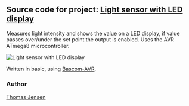 ## Source code for project: [Light sensor with LED display](https://uctrl.io/projects/avr-light-sensor-with-led-display-j46vvg)

Measures light intensity and shows the value on a LED display, if value passes over/under the set point the output is enabled. Uses the AVR ATmega8 microcontroller.

![Light sensor with LED display](https://static.uctrl.net/imgs/6qjrgw.jpeg)

Written in basic, using [Bascom-AVR](http://www.mcselec.com/).

### Author
[Thomas Jensen](https://uctrl.io/@hebron)
